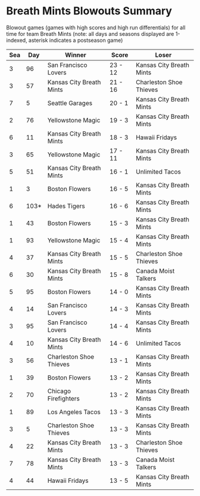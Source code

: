 # Breath Mints Blowouts Summary



Blowout games (games with high scores and high run differentials) for all time for team Breath Mints (note: all days and seasons displayed are 1-indexed, asterisk indicates a postseason game)


| Sea | Day | Winner | Score | Loser | 
| ------ |------ |------ |------ |------ |
| 3 | 96 | San Francisco Lovers | 23 - 12 | Kansas City Breath Mints | 
| 3 | 57 | Kansas City Breath Mints | 21 - 16 | Charleston Shoe Thieves | 
| 7 | 5 | Seattle Garages | 20 - 1 | Kansas City Breath Mints | 
| 2 | 76 | Yellowstone Magic | 19 - 3 | Kansas City Breath Mints | 
| 6 | 11 | Kansas City Breath Mints | 18 - 3 | Hawaii Fridays | 
| 3 | 65 | Yellowstone Magic | 17 - 11 | Kansas City Breath Mints | 
| 5 | 51 | Kansas City Breath Mints | 16 - 1 | Unlimited Tacos | 
| 1 | 3 | Boston Flowers | 16 - 5 | Kansas City Breath Mints | 
| 6 | 103* | Hades Tigers | 16 - 6 | Kansas City Breath Mints | 
| 1 | 43 | Boston Flowers | 15 - 3 | Kansas City Breath Mints | 
| 1 | 93 | Yellowstone Magic | 15 - 4 | Kansas City Breath Mints | 
| 4 | 37 | Kansas City Breath Mints | 15 - 5 | Charleston Shoe Thieves | 
| 6 | 30 | Kansas City Breath Mints | 15 - 8 | Canada Moist Talkers | 
| 5 | 95 | Boston Flowers | 14 - 0 | Kansas City Breath Mints | 
| 4 | 14 | San Francisco Lovers | 14 - 3 | Kansas City Breath Mints | 
| 3 | 95 | San Francisco Lovers | 14 - 4 | Kansas City Breath Mints | 
| 4 | 10 | Kansas City Breath Mints | 14 - 6 | Unlimited Tacos | 
| 3 | 56 | Charleston Shoe Thieves | 13 - 1 | Kansas City Breath Mints | 
| 1 | 39 | Boston Flowers | 13 - 2 | Kansas City Breath Mints | 
| 2 | 70 | Chicago Firefighters | 13 - 2 | Kansas City Breath Mints | 
| 1 | 89 | Los Angeles Tacos | 13 - 3 | Kansas City Breath Mints | 
| 3 | 5 | Charleston Shoe Thieves | 13 - 3 | Kansas City Breath Mints | 
| 4 | 22 | Kansas City Breath Mints | 13 - 3 | Charleston Shoe Thieves | 
| 7 | 78 | Kansas City Breath Mints | 13 - 3 | Canada Moist Talkers | 
| 4 | 44 | Hawaii Fridays | 13 - 5 | Kansas City Breath Mints | 


